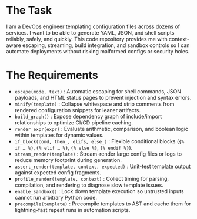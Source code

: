 # The Task

I am a DevOps engineer templating configuration files across dozens of services. I want to be able to generate YAML, JSON, and shell scripts reliably, safely, and quickly. This code repository provides me with context-aware escaping, streaming, build integration, and sandbox controls so I can automate deployments without risking malformed configs or security holes.

# The Requirements

* `escape(mode, text)` : Automatic escaping for shell commands, JSON payloads, and HTML status pages to prevent injection and syntax errors.  
* `minify(template)`    : Collapse whitespace and strip comments from rendered configuration snippets for leaner artifacts.  
* `build_graph()`       : Expose dependency graph of include/import relationships to optimize CI/CD pipeline caching.  
* `render_expr(expr)`   : Evaluate arithmetic, comparison, and boolean logic within templates for dynamic values.  
* `if_block(cond, then_, elifs, else_)` : Flexible conditional blocks (`{% if … %}`, `{% elif … %}`, `{% else %}`, `{% endif %}`).  
* `stream_render(template)` : Stream-render large config files or logs to reduce memory footprint during generation.  
* `assert_render(template, context, expected)` : Unit-test template output against expected config fragments.  
* `profile_render(template, context)`   : Collect timing for parsing, compilation, and rendering to diagnose slow template issues.  
* `enable_sandbox()`    : Lock down template execution so untrusted inputs cannot run arbitrary Python code.  
* `precompile(template)` : Precompile templates to AST and cache them for lightning-fast repeat runs in automation scripts.  
